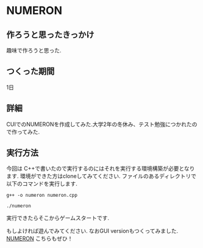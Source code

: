 # NUMERON
## 作ろうと思ったきっかけ
趣味で作ろうと思った.
## つくった期間
1日

## 詳細
CUIでのNUMERONを作成してみた.大学2年の冬休み、テスト勉強につかれたので作ってみた.

## 実行方法
今回は C++で書いたので実行するのにはそれを実行する環境構築が必要となります.
環境ができた方はcloneしてみてください.
ファイルのあるディレクトリで以下のコマンドを実行します.
```
g++ -o numeron numeron.cpp

./numeron
```

実行できたらそこからゲームスタートです.

もしよければ遊んでみてください.
なおGUI versionもつくってみました.
[NUMERON](https://github.com/teru12012000/project)
こちらもぜひ！
